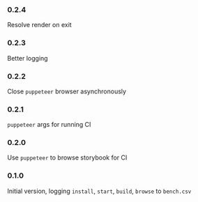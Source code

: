 ### 0.2.4

Resolve render on exit

### 0.2.3

Better logging

### 0.2.2

Close `puppeteer` browser asynchronously

### 0.2.1

`puppeteer` args for running CI

### 0.2.0

Use `puppeteer` to browse storybook for CI

### 0.1.0

Initial version, logging `install`, `start`, `build`, `browse` to `bench.csv`

